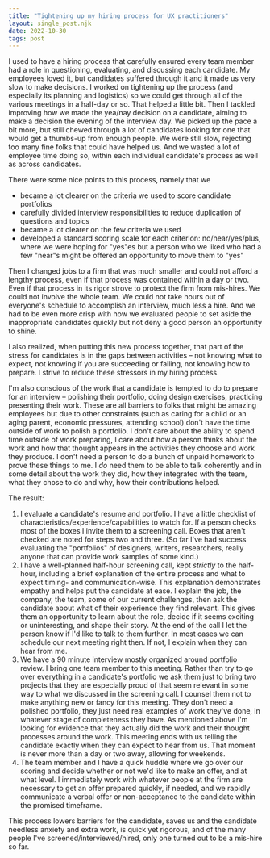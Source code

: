 ```yaml
---
title: "Tightening up my hiring process for UX practitioners"
layout: single_post.njk
date: 2022-10-30
tags: post
---
```


I used to have a hiring process that carefully ensured every team member had a role in questioning, evaluating, and discussing each candidate. My employees loved it, but candidates suffered through it and it made us very slow to make decisions. I worked on tightening up the process (and especially its planning and logistics) so we could get through all of the various meetings in a half-day or so. That helped a little bit. Then I tackled improving how we made the yea/nay decision on a candidate, aiming to make a decision the evening of the interview day. We picked up the pace a bit more, but still chewed through a lot of candidates looking for one that would get a thumbs-up from enough people. We were still slow, rejecting too many fine folks that could have helped us. And we wasted a lot of employee time doing so, within each individual candidate's process as well as across candidates.

There were some nice points to this process, namely that we
- became a lot clearer on the criteria we used to score candidate portfolios
- carefully divided interview responsibilities to reduce duplication of questions and topics
- became a lot clearer on the few criteria we used
- developed a standard scoring scale for each criterion: no/near/yes/plus, where we were hoping for "yes"es but a person who we liked who had a few "near"s might be offered an opportunity to move them to "yes"

Then I changed jobs to a firm that was much smaller and could not afford a lengthy process, even if that process was contained within a day or two. Even if that process in its rigor strove to protect the firm from mis-hires. We could not involve the whole team. We could not take hours out of everyone's schedule to accomplish an interview, much less a hire. And we had to be even more crisp with how we evaluated people to set aside the inappropriate candidates quickly but not deny a good person an opportunity to shine.

I also realized, when putting this new process together, that part of the stress for candidates is in the gaps between activities – not knowing what to expect, not knowing if you are succeeding or failing, not knowing how to prepare. I strive to reduce these stressors in my hiring process.

I'm also conscious of the work that a candidate is tempted to do to prepare for an interview – polishing their portfolio, doing design exercises, practicing presenting their work. These are all barriers to folks that might be amazing employees but due to other constraints (such as caring for a child or an aging parent, economic pressures, attending school) don't have the time outside of work to polish a portfolio. I don't care about the ability to spend time outside of work preparing, I care about how a person thinks about the work and how that thought appears in the activities they choose and work they produce. I don't need a person to do a bunch of unpaid homework to prove these things to me. I _do_ need them to be able to talk coherently and in some detail about the work they did, how they integrated with the team, what they chose to do and why, how their contributions helped.

The result:

1. I evaluate a candidate's resume and portfolio. I have a little checklist of characteristics/experience/capabilities to watch for. If a person checks most of the boxes I invite them to a screening call. Boxes that aren't checked are noted for steps two and three. (So far I've had success evaluating the "portfolios" of designers, writers, researchers, really anyone that can provide work samples of some kind.)
2. I have a well-planned half-hour screening call, kept _strictly_ to the half-hour, including a brief explanation of the entire process and what to expect timing- and communication-wise. This explanation demonstrates empathy and helps put the candidate at ease. I explain the job, the company, the team, some of our current challenges, then ask the candidate about what of their experience they find relevant. This gives them an opportunity to learn about the role, decide if it seems exciting or uninteresting, and shape their story. At the end of the call I let the person know if I'd like to talk to them further. In most cases we can schedule our next meeting right then. If not, I explain when they can hear from me.
3. We have a 90 minute interview mostly organized around portfolio review. I bring one team member to this meeting. Rather than try to go over everything in a candidate's portfolio we ask them just to bring two projects that they are especially proud of that seem relevant in some way to what we discussed in the screening call. I counsel them not to make anything new or fancy for this meeting. They don't need a polished portfolio, they just need real examples of work they've done, in whatever stage of completeness they have. As mentioned above I'm looking for evidence that they actually did the work and their thought processes around the work. This meeting ends with us telling the candidate exactly when they can expect to hear from us. That moment is never more than a day or two away, allowing for weekends.
4. The team member and I have a quick huddle where we go over our scoring and decide whether or not we'd like to make an offer, and at what level. I immediately work with whatever people at the firm are necessary to get an offer prepared quickly, if needed, and we rapidly communicate a verbal offer or non-acceptance to the candidate within the promised timeframe.

This process lowers barriers for the candidate, saves us and the candidate needless anxiety and extra work, is quick yet rigorous, and of the many people I've screened/interviewed/hired, only one turned out to be a mis-hire so far.
